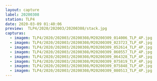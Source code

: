 ```yaml
---
layout: capture
label: 20200308
station: TLP4
date: 2020-03-09 01:40:06
preview:  TLP4/2020/202003/20200308/stack.jpg
capturas:
  - imagem: TLP4/2020/202003/20200308/M20200309_014006_TLP_4P.jpg
  - imagem: TLP4/2020/202003/20200308/M20200309_023723_TLP_4P.jpg
  - imagem: TLP4/2020/202003/20200308/M20200309_052614_TLP_4P.jpg
  - imagem: TLP4/2020/202003/20200308/M20200309_060557_TLP_4P.jpg
  - imagem: TLP4/2020/202003/20200308/M20200309_064328_TLP_4P.jpg
  - imagem: TLP4/2020/202003/20200308/M20200309_075819_TLP_4P.jpg
  - imagem: TLP4/2020/202003/20200308/M20200309_075848_TLP_4P.jpg
  - imagem: TLP4/2020/202003/20200308/M20200309_080513_TLP_4P.jpg
---
```

